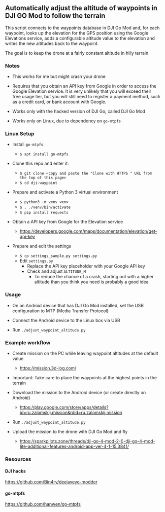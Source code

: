 ## Automatically adjust the altitude of waypoints in DJI GO Mod to follow the terrain

This script connects to the waypoints database in DJI Go Mod and, for each waypoint, looks up the elevation for the GPS position using the Google Elevations service, adds a configurable altitude value to the elevation and writes the new altitudes back to the waypoint.

The goal is to keep the drone at a fairly constant altitude in hilly terrain.


### Notes

* This works for me but might crash your drone

* Requires that you obtain an API key from Google in order to access the Google Elevation service. It is very unlikely that you will exceed their free usage tier, but you will still need to register a payment method, such as a credit card, or bank account with Google.

* Works only with the hacked version of DJI Go, called DJI Go Mod

* Works only on Linux, due to dependency on `go-mtpfs`


### Linux Setup

* Install `go-mtpfs`
  * `$ apt install go-mtpfs`

* Clone this repo and enter it:
  * `$ git clone <copy and paste the "Clone with HTTPS " URL from the top of this page>`
  * `$ cd dji-waypoint`

* Prepare and activate a Python 3 virtual environment
  * `$ python3 -m venv venv`
  * `$ . ./venv/bin/activate`
  * `$ pip install requests`

* Obtain a API key from Google for the Elevation service
  * https://developers.google.com/maps/documentation/elevation/get-api-key

* Prepare and edit the settings
  * `$ cp settings_sample.py settings.py`
  * Edit `settings.py`
    * Replace the API key placeholder with your Google API key
    * Check and adjust `ALTITUDE_M`
      * To reduce the chance of a crash, starting out with a higher altitude than you think you need is probably a good idea


### Usage

* On an Android device that has DJI Go Mod installed, set the USB configuration to MTP (Media Transfer Protocol)

* Connect the Android device to the Linux box via USB

* Run `./adjust_waypoint_altitude.py`


### Example workflow

* Create mission on the PC while leaving waypoint altitudes at the default value
  * https://mission.3d-log.com/

* Important: Take care to place the waypoints at the highest points in the terrain

* Download the mission to the Android device (or create directly on Android)
  * https://play.google.com/store/apps/details?id=ru.zalomskij.mission&rdid=ru.zalomskij.mission

* Run `./adjust_waypoint_altitude.py`
* Upload the mission to the drone with DJI Go Mod and fly
  * https://sparkpilots.zone/threads/dji-go-4-mod-2-0-dji-go-4-mod-lite-additional-features-android-app-ver-4-1-15.3841/


### Resources

#### DJI hacks
https://github.com/Bin4ry/deejayeye-modder

#### go-mtpfs
https://github.com/hanwen/go-mtpfs
